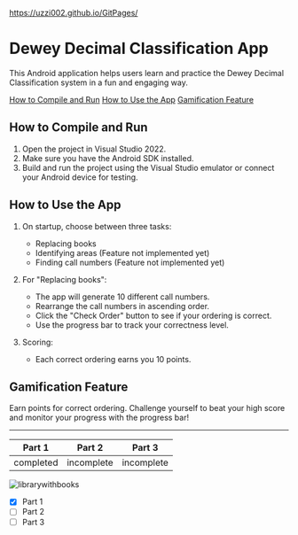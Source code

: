 https://uzzi002.github.io/GitPages/

# Dewey Decimal Classification App

This Android application helps users learn and practice the Dewey Decimal Classification system in a fun and engaging way.

[How to Compile and Run](#how-to-compile-and-run)
[How to Use the App](#how-to-use-the-app)
[Gamification Feature](#gamification-feature)


## How to Compile and Run

1. Open the project in Visual Studio 2022.
2. Make sure you have the Android SDK installed.
3. Build and run the project using the Visual Studio emulator or connect your Android device for testing.

## How to Use the App

1. On startup, choose between three tasks:
   - Replacing books
   - Identifying areas (Feature not implemented yet)
   - Finding call numbers (Feature not implemented yet)
   
2. For "Replacing books":
   - The app will generate 10 different call numbers.
   - Rearrange the call numbers in ascending order.
   - Click the "Check Order" button to see if your ordering is correct.
   - Use the progress bar to track your correctness level.

3. Scoring:
   - Each correct ordering earns you 10 points.

## Gamification Feature

Earn points for correct ordering. Challenge yourself to beat your high score and monitor your progress with the progress bar!

---

| Part 1 | Part 2 | Part 3 |
| -------- | -------- | -------- |
| completed   | incomplete   |incomplete   |

![librarywithbooks](https://github.com/uzzi002/GitPages/assets/101901963/d885ce71-2f36-484a-804c-abee8dc6da82)


- [x] Part 1
- [ ] Part 2
- [ ] Part 3
